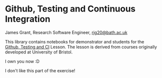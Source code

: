 # Github, Testing and Continuous Integration

James Grant, Research Software Engineer, rjg20@bath.ac.uk

This library contains notebooks for demonstrator and students for the [Github, Testing and CI](https://arc-lessons.github.io/github-testing-ci/00_schedule.html)  Lesson. The lesson is derived from courses originally developed at University of Bristol.

I own you now :D

I don't like this part of the exercise!
